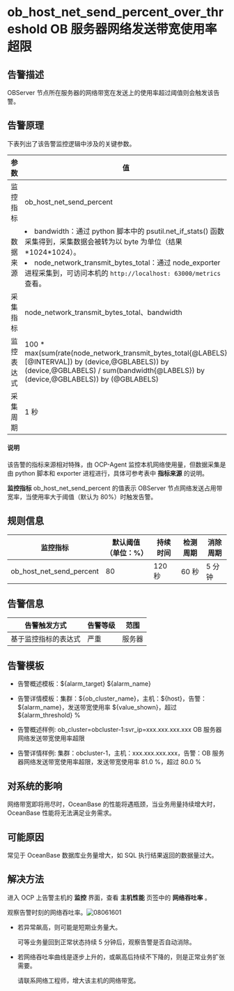 ob_host_net_send_percent_over_threshold OB 服务器网络发送带宽使用率超限
==============================================================================

**告警描述**
-----------------------------

OBServer 节点所在服务器的网络带宽在发送上的使用率超过阈值则会触发该告警。

告警原理
-------------------------

下表列出了该告警监控逻辑中涉及的关键参数。

|  参数   |                                                                                                                                             值                                                                                                                                             |
|-------|-------------------------------------------------------------------------------------------------------------------------------------------------------------------------------------------------------------------------------------------------------------------------------------------|
| 监控指标  | ob_host_net_send_percent                                                                                                                                                                                                                                                                  |
| 数据来源  |<li> bandwidth：通过 python 脚本中的 psutil.net_if_stats() 函数采集得到，采集数据会被转为以 byte 为单位（结果\*1024\*1024）。   </li><li> node_network_transmit_bytes_total：通过 node_exporter 进程采集到，可访问本机的 `http://localhost: 63000/metrics` 查看。 </li>   |
| 采集指标  | node_network_transmit_bytes_total、bandwidth                                                                                                                                                                                                                                               |
| 监控表达式 | 100 \* max(sum(rate(node_network_transmit_bytes_total{@LABELS}[@INTERVAL\]) by (device,@GBLABELS)) by (device,@GBLABELS) / sum(bandwidth{@LABELS}) by (device,@GBLABELS)) by (@GBLABELS)                                                                                                 |
| 采集周期  | 1 秒                                                                                                                                                                                                                                                                                       |

  <main id="notice" type='explain'>
    <h4>说明</h4>
    <p>该告警的指标来源相对特殊，由 OCP-Agent 监控本机网络使用量，但数据采集是由 python 脚本和 exporter 进程进行，具体可参考表中 <strong>指标来源</strong> 的说明。</p>
  </main>

**监控指标** ob_host_net_send_percent 的值表示 OBServer 节点网络发送占用带宽率，当使用率大于阈值（默认为 80%）时触发告警。

**规则信息**
-----------------------------

|           监控指标           | 默认阈值（单位：%） | 持续时间  | 检测周期 | 消除周期 |
|--------------------------|------------|-------|------|------|
| ob_host_net_send_percent | 80         | 120 秒 | 60 秒 | 5 分钟 |

**告警信息**
-----------------------------

|   告警触发方式   | 告警等级 | 范围  |
|------------|------|-----|
| 基于监控指标的表达式 | 严重   | 服务器 |

**告警模板**
-----------------------------

* 告警概述模板：\${alarm_target} \${alarm_name}

* 告警详情模板：集群：\${ob_cluster_name}，主机：\${host}，告警：\${alarm_name}，发送带宽使用率 \${value_shown}，超过 ${alarm_threshold} %  

* 告警概述样例: ob_cluster=obcluster-1:svr_ip=xxx.xxx.xxx.xxx OB 服务器网络发送带宽使用率超限

* 告警详情样例: 集群：obcluster-1，主机：xxx.xxx.xxx.xxx，告警：OB 服务器网络发送带宽使用率超限，发送带宽使用率 81.0 %，超过 80.0 %

**对系统的影响**
-------------------------------

网络带宽即将用尽时，OceanBase 的性能将遇瓶颈，当业务用量持续增大时，OceanBase 性能将无法满足业务需求。

**可能原因**
-----------------------------

常见于 OceanBase 数据库业务量增大，如 SQL 执行结果返回的数据量过大。

解决方法
-------------------------

进入 OCP 上告警主机的 **监控** 界面，查看 **主机性能** 页签中的 **网络吞吐率** 。

观察告警时刻的网络吞吐率。![08061601](https://help-static-aliyun-doc.aliyuncs.com/assets/img/zh-CN/9177829261/p302075.png)

* 若异常飙高，则可能是短期业务量大。

  可等业务量回到正常状态持续 5 分钟后，观察告警是否自动消除。
  
* 若网络吞吐率曲线是逐步上升的，或飙高后持续不下降的，则是正常业务扩张需要。

  请联系网络工程师，增大该主机的网络带宽。
  